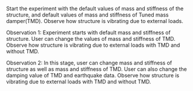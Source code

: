 Start the experiment with the default values of mass and stiffness of the structure, and default values of mass and stiffness of Tuned mass damper(TMD). Observe how structure is vibrating due to external loads.

Observation 1: Experiment starts with default mass and stiffness of structure. User can change the values of mass and stiffness of TMD. Observe how structure is vibrating due to external loads with TMD and without TMD.

Observation 2: In this stage, user can change mass and stiffness of structure as well as mass and stiffness of TMD. User can also change the damping value of TMD and earthquake data. Observe how structure is vibrating due to external loads with TMD and without TMD. 
